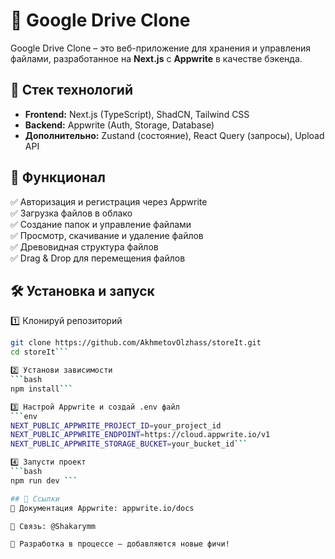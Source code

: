 # 📁 Google Drive Clone  

Google Drive Clone – это веб-приложение для хранения и управления файлами, разработанное на **Next.js** с **Appwrite** в качестве бэкенда.  

## 🚀 Стек технологий  
- **Frontend:** Next.js (TypeScript), ShadCN, Tailwind CSS  
- **Backend:** Appwrite (Auth, Storage, Database)  
- **Дополнительно:** Zustand (состояние), React Query (запросы), Upload API  

## 🎯 Функционал  
✅ Авторизация и регистрация через Appwrite  
✅ Загрузка файлов в облако  
✅ Создание папок и управление файлами  
✅ Просмотр, скачивание и удаление файлов  
✅ Древовидная структура файлов  
✅ Drag & Drop для перемещения файлов  

## 🛠 Установка и запуск  
1️⃣ Клонируй репозиторий  
```bash
git clone https://github.com/AkhmetovOlzhass/storeIt.git
cd storeIt```

2️⃣ Установи зависимости
```bash
npm install```

3️⃣ Настрой Appwrite и создай .env файл
```env
NEXT_PUBLIC_APPWRITE_PROJECT_ID=your_project_id  
NEXT_PUBLIC_APPWRITE_ENDPOINT=https://cloud.appwrite.io/v1  
NEXT_PUBLIC_APPWRITE_STORAGE_BUCKET=your_bucket_id```

4️⃣ Запусти проект
```bash
npm run dev ```

## 🔗 Ссылки
📜 Документация Appwrite: appwrite.io/docs

📩 Связь: @Shakarymm

🚀 Разработка в процессе – добавляются новые фичи!
